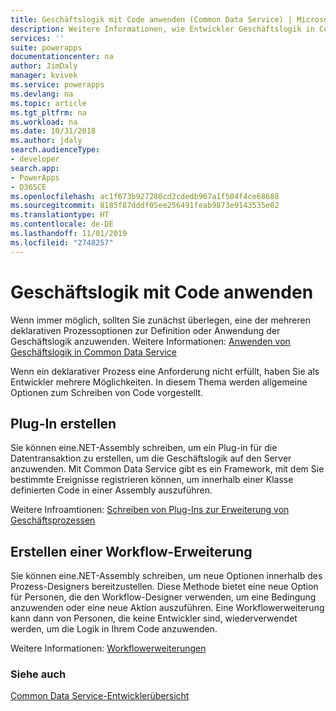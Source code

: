```yaml
---
title: Geschäftslogik mit Code anwenden (Common Data Service) | Microsoft-Dokumentation
description: Weitere Informationen, wie Entwickler Geschäftslogik in Common Data Service mit Code anwenden können.
services: ''
suite: powerapps
documentationcenter: na
author: JimDaly
manager: kvivek
ms.service: powerapps
ms.devlang: na
ms.topic: article
ms.tgt_pltfrm: na
ms.workload: na
ms.date: 10/31/2018
ms.author: jdaly
search.audienceType:
- developer
search.app:
- PowerApps
- D365CE
ms.openlocfilehash: ac1f673b927280cd2cdedb967a1f504f4ce68688
ms.sourcegitcommit: 8185f87dddf05ee256491feab9873e9143535e02
ms.translationtype: HT
ms.contentlocale: de-DE
ms.lasthandoff: 11/01/2019
ms.locfileid: "2748257"
---
```

# <a name="apply-business-logic-using-code"></a>Geschäftslogik mit Code anwenden

Wenn immer möglich, sollten Sie zunächst überlegen, eine der mehreren deklarativen Prozessoptionen zur Definition oder Anwendung der Geschäftslogik anzuwenden. Weitere Informationen: [Anwenden von Geschäftslogik in Common Data Service](../../maker/common-data-service/cds-processes.md)

Wenn ein deklarativer Prozess eine Anforderung nicht erfüllt, haben Sie als Entwickler mehrere Möglichkeiten. In diesem Thema werden allgemeine Optionen zum Schreiben von Code vorgestellt.

## <a name="create-a-plug-in"></a>Plug-In erstellen

Sie können eine.NET-Assembly schreiben, um ein Plug-in für die Datentransaktion zu erstellen, um die Geschäftslogik auf den Server anzuwenden. Mit Common Data Service gibt es ein Framework, mit dem Sie bestimmte Ereignisse registrieren können, um innerhalb einer Klasse definierten Code in einer Assembly auszuführen. 

Weitere Infroamtionen: [Schreiben von Plug-Ins zur Erweiterung von Geschäftsprozessen](plug-ins.md)

## <a name="create-a-workflow-extension"></a>Erstellen einer Workflow-Erweiterung

Sie können eine.NET-Assembly schreiben, um neue Optionen innerhalb des Prozess-Designers bereitzustellen. Diese Methode bietet eine neue Option für Personen, die den Workflow-Designer verwenden, um eine Bedingung anzuwenden oder eine neue Aktion auszuführen. Eine Workflowerweiterung kann dann von Personen, die keine Entwickler sind, wiederverwendet werden, um die Logik in Ihrem Code anzuwenden.

Weitere Informationen: [Workflowerweiterungen](workflow/workflow-extensions.md)

### <a name="see-also"></a>Siehe auch

[Common Data Service-Entwicklerübersicht](overview.md)
